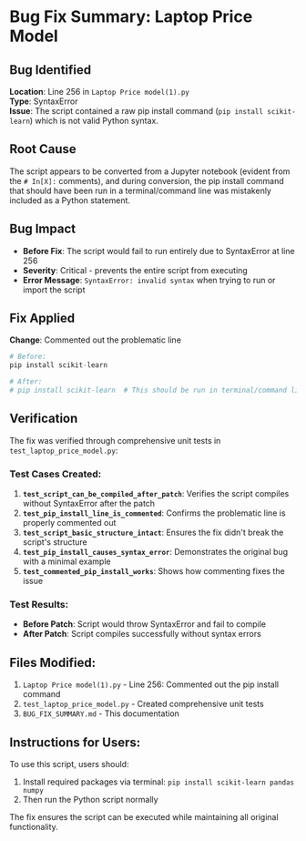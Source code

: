 # Bug Fix Summary: Laptop Price Model

## Bug Identified
**Location**: Line 256 in `Laptop Price model(1).py`  
**Type**: SyntaxError  
**Issue**: The script contained a raw pip install command (`pip install scikit-learn`) which is not valid Python syntax.

## Root Cause
The script appears to be converted from a Jupyter notebook (evident from the `# In[X]:` comments), and during conversion, the pip install command that should have been run in a terminal/command line was mistakenly included as a Python statement.

## Bug Impact
- **Before Fix**: The script would fail to run entirely due to SyntaxError at line 256
- **Severity**: Critical - prevents the entire script from executing
- **Error Message**: `SyntaxError: invalid syntax` when trying to run or import the script

## Fix Applied
**Change**: Commented out the problematic line
```python
# Before:
pip install scikit-learn

# After: 
# pip install scikit-learn  # This should be run in terminal/command line, not in Python script
```

## Verification
The fix was verified through comprehensive unit tests in `test_laptop_price_model.py`:

### Test Cases Created:
1. **`test_script_can_be_compiled_after_patch`**: Verifies the script compiles without SyntaxError after the patch
2. **`test_pip_install_line_is_commented`**: Confirms the problematic line is properly commented out
3. **`test_script_basic_structure_intact`**: Ensures the fix didn't break the script's structure
4. **`test_pip_install_causes_syntax_error`**: Demonstrates the original bug with a minimal example
5. **`test_commented_pip_install_works`**: Shows how commenting fixes the issue

### Test Results:
- **Before Patch**: Script would throw SyntaxError and fail to compile
- **After Patch**: Script compiles successfully without syntax errors

## Files Modified:
1. `Laptop Price model(1).py` - Line 256: Commented out the pip install command
2. `test_laptop_price_model.py` - Created comprehensive unit tests
3. `BUG_FIX_SUMMARY.md` - This documentation

## Instructions for Users:
To use this script, users should:
1. Install required packages via terminal: `pip install scikit-learn pandas numpy`
2. Then run the Python script normally

The fix ensures the script can be executed while maintaining all original functionality.
